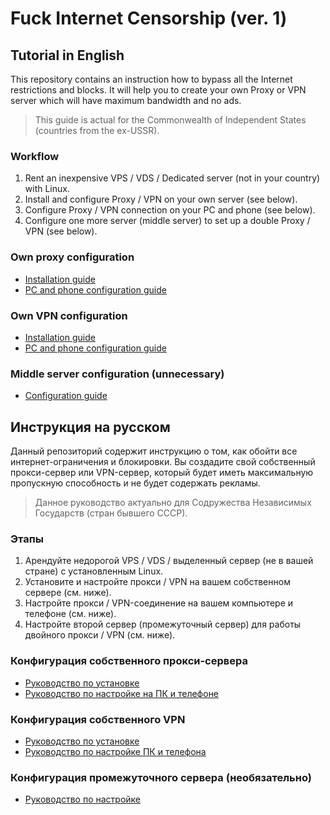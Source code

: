 # Fuck Internet Censorship (ver. 1)

## Tutorial in English

This repository contains an instruction how to bypass all the Internet restrictions and blocks. It will help you to create your own Proxy or VPN server which will have maximum bandwidth and no ads.

> This guide is actual for the Commonwealth of Independent States (countries from the ex-USSR).

### Workflow
1. Rent an inexpensive VPS / VDS / Dedicated server (not in your country) with Linux.
2. Install and configure Proxy / VPN on your own server (see below).
3. Configure Proxy / VPN connection on your PC and phone (see below).
4. Configure one more server (middle server) to set up a double Proxy / VPN (see below).

### Own proxy configuration
- [Installation guide](/pages/Proxy_installation.md)
- [PC and phone configuration guide](/pages/Proxy_configuration.md)

### Own VPN configuration
- [Installation guide](/pages/VPN_installation.md)
- [PC and phone configuration guide](/pages/VPN_configuration.md)

### Middle server configuration (unnecessary)
- [Configuration guide](/pages/Middle_server_configuration.md)

## Инструкция на русском
Данный репозиторий содержит инструкцию о том, как обойти все интернет-ограничения и блокировки. Вы создадите свой собственный прокси-сервер или VPN-сервер, который будет иметь максимальную пропускную способность и не будет содержать рекламы.

> Данное руководство актуально для Содружества Независимых Государств (стран бывшего СССР).

### Этапы
1. Арендуйте недорогой VPS / VDS / выделенный сервер (не в вашей стране) с установленным Linux.
2. Установите и настройте прокси / VPN на вашем собственном сервере (см. ниже).
3. Настройте прокси / VPN-соединение на вашем компьютере и телефоне (см. ниже).
4. Настройте второй сервер (промежуточный сервер) для работы двойного прокси / VPN (см. ниже).

### Конфигурация собственного прокси-сервера
- [Руководство по установке](/pages/Proxy_installation.md)
- [Руководство по настройке на ПК и телефоне](/pages/Proxy_configuration.md)

### Конфигурация собственного VPN
- [Руководство по установке](/pages/VPN_installation.md)
- [Руководство по настройке ПК и телефона](/pages/VPN_configuration.md)

### Конфигурация промежуточного сервера (необязательно)
- [Руководство по настройке](/pages/Middle_server_configuration.md)
